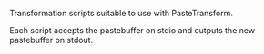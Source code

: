 Transformation scripts suitable to use with PasteTransform.

Each script accepts the pastebuffer on stdio and outputs the
new pastebuffer on stdout.
